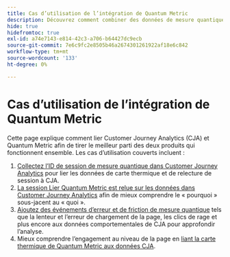 ```yaml
---
title: Cas d’utilisation de l’intégration de Quantum Metric
description: Découvrez comment combiner des données de mesure quantique avec le reste de vos données dans Customer Journey Analytics.
hide: true
hidefromtoc: true
exl-id: a74e7143-e814-42c3-a706-b64427dc9ecb
source-git-commit: 7e6c9fc2e8505b46a2674301261922af18e6c842
workflow-type: tm+mt
source-wordcount: '133'
ht-degree: 0%

---
```


# Cas d’utilisation de l’intégration de Quantum Metric

Cette page explique comment lier Customer Journey Analytics (CJA) et Quantum Metric afin de tirer le meilleur parti des deux produits qui fonctionnent ensemble.  Les cas d’utilisation couverts incluent :

1. [Collectez l’ID de session de mesure quantique dans Customer Journey Analytics](collect-session-id.md) pour lier les données de carte thermique et de relecture de session à CJA.
1. [La session Lier Quantum Metric est relue sur les données dans Customer Journey Analytics](tie-session-replays.md) afin de mieux comprendre le « pourquoi » sous-jacent au « quoi ».
1. [Ajoutez des événements d’erreur et de friction de mesure quantique](friction-events.md) tels que la lenteur et l’erreur de chargement de la page, les clics de rage et plus encore aux données comportementales de CJA pour approfondir l’analyse.
1. Mieux comprendre l’engagement au niveau de la page en [liant la carte thermique de Quantum Metric aux données CJA](heatmap.md).
